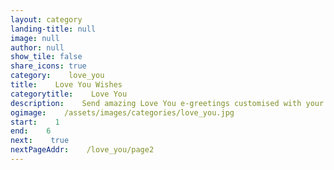 ```yaml
---
layout: category
landing-title: null
image: null
author: null
show_tile: false
share_icons: true
category:    love_you
title:    Love You Wishes
categorytitle:    Love You
description:    Send amazing Love You e-greetings customised with your name
ogimage:    /assets/images/categories/love_you.jpg
start:    1
end:    6
next:    true
nextPageAddr:    /love_you/page2
---
```

